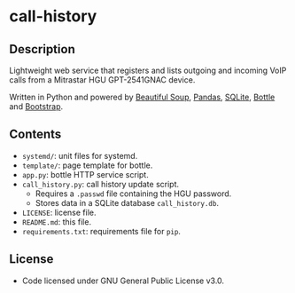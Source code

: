 # call-history

## Description
Lightweight web service that registers and lists outgoing and incoming VoIP calls from a Mitrastar HGU GPT-2541GNAC device.

Written in Python and powered by [Beautiful Soup](https://www.crummy.com/software/BeautifulSoup/), [Pandas](https://pandas.pydata.org/), [SQLite](https://www.sqlite.org/), [Bottle](https://bottlepy.org/) and [Bootstrap](https://getbootstrap.com/).

## Contents
- `systemd/`: unit files for systemd.
- `template/`: page template for bottle.
- `app.py`: bottle HTTP service script.
- `call_history.py`: call history update script.
  - Requires a `.passwd` file containing the HGU password.
  - Stores data in a SQLite database `call_history.db`.
- `LICENSE`: license file.
- `README.md`: this file.
- `requirements.txt`: requirements file for `pip`.

## License
- Code licensed under GNU General Public License v3.0.
